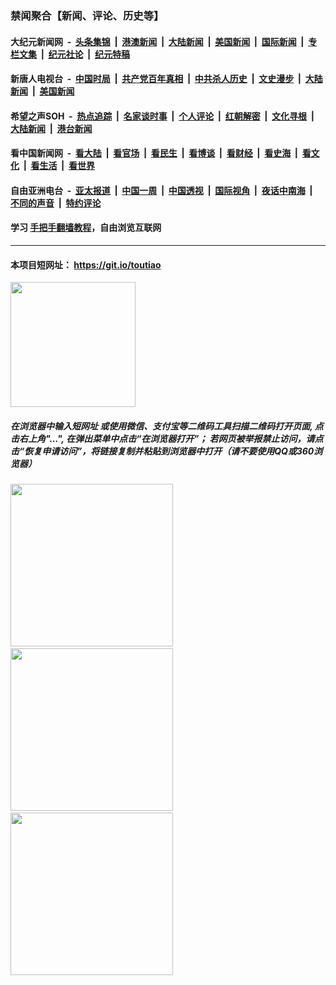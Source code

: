 ### 禁闻聚合【新闻、评论、历史等】

#### 大纪元新闻网 &nbsp;-&nbsp; [头条集锦](indexes/E头条集锦.md?t=03091303) &nbsp;|&nbsp; [港澳新闻](indexes/E港澳新闻.md?t=03091303)  &nbsp;|&nbsp; [大陆新闻](indexes/E大陆新闻.md?t=03091303) &nbsp;|&nbsp; [美国新闻](indexes/E美国新闻.md?t=03091303) &nbsp;|&nbsp; [国际新闻](indexes/E国际新闻.md?t=03091303) &nbsp;|&nbsp; [专栏文集](indexes/E专栏文集.md?t=03091303) &nbsp;|&nbsp; [纪元社论](indexes/E纪元社论.md?t=03091303) &nbsp;|&nbsp; [纪元特稿](indexes/E纪元特稿.md?t=03091303) 

#### 新唐人电视台 &nbsp;-&nbsp; [中国时局](indexes/N中国时局.md?t=03091303) &nbsp;|&nbsp; [共产党百年真相](indexes/N共产党百年真相.md?t=03091303) &nbsp;|&nbsp; [中共杀人历史](indexes/N中共杀人历史.md?t=03091303) &nbsp;|&nbsp; [文史漫步](indexes/N文史漫步.md?t=03091303) &nbsp;|&nbsp; [大陆新闻](indexes/N大陆新闻.md?t=03091303) &nbsp;|&nbsp; [美国新闻](indexes/N美国新闻.md?t=03091303)

#### 希望之声SOH &nbsp;-&nbsp; [热点追踪](indexes/H热点追踪.md?t=03091303) &nbsp;|&nbsp; [名家谈时事](indexes/H名家谈时事.md?t=03091303) &nbsp;|&nbsp; [个人评论](indexes/H个人评论.md?t=03091303)  &nbsp;|&nbsp; [红朝解密](indexes/H红朝解密.md?t=03091303) &nbsp;|&nbsp; [文化寻根](indexes/H文化寻根.md?t=03091303) &nbsp;|&nbsp; [大陆新闻](indexes/H大陆新闻.md?t=03091303) &nbsp;|&nbsp; [港台新闻](indexes/H港台新闻.md?t=03091303)

#### 看中国新闻网 &nbsp;-&nbsp; [看大陆](indexes/S看大陆.md?t=03091303) &nbsp;|&nbsp; [看官场](indexes/S看官场.md?t=03091303) &nbsp;|&nbsp; [看民生](indexes/S看民生.md?t=03091303)  &nbsp;|&nbsp; [看博谈](indexes/S看博谈.md?t=03091303) &nbsp;|&nbsp; [看财经](indexes/S看财经.md?t=03091303) &nbsp;|&nbsp; [看史海](indexes/S看史海.md?t=03091303) &nbsp;|&nbsp; [看文化](indexes/S看文化.md?t=03091303) &nbsp;|&nbsp; [看生活](indexes/S看生活.md?t=03091303) &nbsp;|&nbsp; [看世界](indexes/S看世界.md?t=03091303)

#### 自由亚洲电台 &nbsp;-&nbsp; [亚太报道](indexes/R亚太报道.md?t=03091303) &nbsp;|&nbsp; [中国一周](indexes/R中国一周.md?t=03091303) &nbsp;|&nbsp; [中国透视](indexes/R中国透视.md?t=03091303)  &nbsp;|&nbsp; [国际视角](indexes/R国际视角.md?t=03091303) &nbsp;|&nbsp; [夜话中南海](indexes/R夜话中南海.md?t=03091303) &nbsp;|&nbsp; [不同的声音](indexes/R不同的声音.md?t=03091303) &nbsp;|&nbsp; [特约评论](indexes/R特约评论.md?t=03091303)

#### 学习 [手把手翻墙教程](https://github.com/gfw-breaker/guides/wiki)，自由浏览互联网

----

#### 本项目短网址： https://git.io/toutiao
<img src="https://raw.githubusercontent.com/gfw-breaker/banned-news/master/scripts/img/qr.png" width="200px"/>  

##### 在浏览器中输入短网址 或使用微信、支付宝等二维码工具扫描二维码打开页面, 点击右上角"...", 在弹出菜单中点击“在浏览器打开”； 若网页被举报禁止访问，请点击“恢复申请访问”，将链接复制并粘贴到浏览器中打开（请不要使用QQ或360浏览器）

<img src="https://raw.githubusercontent.com/gfw-breaker/banned-news/master/scripts/img/1.png" width="260px"/> &nbsp; <img src="https://raw.githubusercontent.com/gfw-breaker/banned-news/master/scripts/img/2.png" width="260px"/> &nbsp; <img src="https://raw.githubusercontent.com/gfw-breaker/banned-news/master/scripts/img/3.png" width="260px"/>
